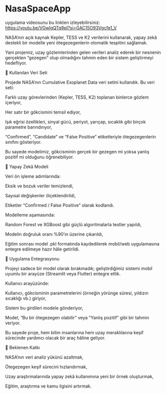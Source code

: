 # NasaSpaceApp
uygulama videosunu  bu linkten izleyebilirsiniz:
https://youtu.be/VGwlgQTq9pI?si=GAC15O93Vgcfe1_V

NASA’nın açık kaynak Kepler, TESS ve K2 verilerini kullanarak, yapay zekâ destekli bir modelle yeni ötegezegenlerin otomatik tespitini sağlamak.

Yani projemiz, uzay gözlemlerinden gelen verileri analiz ederek bir nesnenin gerçekten “gezegen” olup olmadığını tahmin eden bir sistem geliştirmeyi hedefliyor.

🔬 Kullanılan Veri Seti

Projede NASA’nın Cumulative Exoplanet Data veri setini kullandık.
Bu veri seti:

Farklı uzay görevlerinden (Kepler, TESS, K2) toplanan binlerce gözlem içeriyor,

Her satır bir gökcismini temsil ediyor,

Işık eğrisi özellikleri, sinyal gücü, periyot, yarıçap, sıcaklık gibi birçok parametre barındırıyor,

“Confirmed”, “Candidate” ve “False Positive” etiketleriyle ötegezegenlerin sınıfını gösteriyor.

Bu sayede modelimiz, gökcisminin gerçek bir gezegen mi yoksa yanlış pozitif mi olduğunu öğrenebiliyor.

🤖 Yapay Zekâ Modeli

Veri ön işleme adımlarında:

Eksik ve bozuk veriler temizlendi,

Sayısal değişkenler ölçeklendirildi,

Etiketler “Confirmed / False Positive” olarak kodlandı.

Modelleme aşamasında:

Random Forest ve XGBoost gibi güçlü algoritmalarla testler yapıldı,

Modelin doğruluk oranı %90’ın üzerine çıkarıldı,

Eğitim sonrası model .pkl formatında kaydedilerek mobil/web uygulamasına entegre edilmeye hazır hâle getirildi.

📱 Uygulama Entegrasyonu

Projeyi sadece bir model olarak bırakmadık;
geliştirdiğimiz sistemi mobil uyumlu bir arayüze (Streamlit veya Flutter) entegre ettik.

Kullanıcı arayüzünde:

Kullanıcı, gökcisminin parametrelerini (örneğin yörünge süresi, yıldızın sıcaklığı vb.) giriyor,

Sistem bu girdileri modele gönderiyor,

Model, “Bu bir ötegezegen olabilir” veya “Yanlış pozitif” gibi bir tahmin veriyor.

Bu sayede proje, hem bilim insanlarına hem uzay meraklılarına keşif sürecinde yardımcı olacak bir araç hâline geliyor.

🌌 Beklenen Katkı

NASA’nın veri analiz yükünü azaltmak,

Ötegezegen keşif sürecini hızlandırmak,

Uzay araştırmalarında yapay zekâ kullanımına yeni bir örnek oluşturmak,

Eğitim, araştırma ve kamu ilgisini artırmak.
